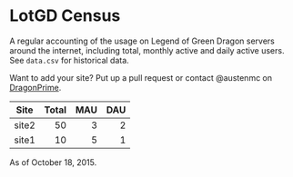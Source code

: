 # LotGD Census
A regular accounting of the usage on Legend of Green Dragon servers around the internet, including total, monthly active and daily active users. See `data.csv` for historical data.

Want to add your site? Put up a pull request or contact @austenmc on [DragonPrime](http://dragonprime.net).

Site | Total | MAU | DAU
--- | ---:| ---:| ---:
site2|50|3|2
site1|10|5|1

As of October 18, 2015.
